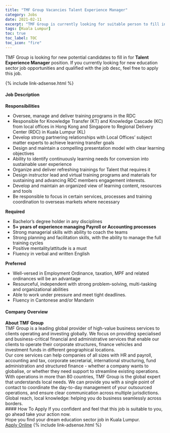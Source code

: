 ```yaml
---
title: "TMF Group Vacancies Talent Experience Manager" 
category: Jobs 
date: 2021-02-11 
excerpt: "TMF Group is currently looking for suitable person to fill in the Talent Experience Manager which positioned at Kuala Lumpur" 
tags: [Kuala Lumpur] 
toc: true 
toc_label: TOC 
toc_icon: "fire" 
--- 
```


<p>TMF Group is looking for new potential candidates to fill in for <b>Talent Experience Manager</b> position. If you currently looking for new education sector job opportunities and qualified with the job desc, feel free to apply this job.
</p>{% include link-adsense.html %} 
 <div><div><h4>Job Description</h4></div><div><div><span><div><div><strong>Responsibilities</strong><ul><li>Oversee, manage and deliver training programs in the RDC</li><li>Responsible for Knowledge Transfer (KT) and Knowledge Cascade (KC) from local offices in Hong Kong and Singapore to Regional Delivery Center (RDC) in Kuala Lumpur (KL)</li><li>Develop strong partnering relationships with Local Offices&#8217; subject matter experts to achieve learning transfer goals</li><li>Design and maintain a compelling presentation model with clear learning objectives</li><li>Ability to identify continuously learning needs for conversion into sustainable user experience</li><li>Organize and deliver refreshing trainings for Talent that requires it</li><li>Design instructor lead and virtual training programs and materials for sustaining and advancing RDC members engagement interests.</li><li>Develop and maintain an organized view of learning content, resources and tools</li><li>Be responsible to focus in certain services, processes and training coordination to overseas markets where necessary</li></ul><div><strong>Required</strong></div><ul><li>Bachelor&#8217;s degree holder in any disciplines</li><li><strong>5+ years of experience managing Payroll or Accounting processes</strong></li><li>Strong managerial skills with ability to coach the teams</li><li>Strong planning and facilitation skills, with the ability to manage the full training cycles</li><li>Positive mentality/attitude is a must</li><li>Fluency in verbal and written English</li></ul><strong>Preferred</strong><ul><li>Well-versed in Employment Ordinance, taxation, MPF and related ordinances will be an advantage</li><li>Resourceful, independent with strong problem-solving, multi-tasking and organizational abilities</li><li>Able to work under pressure and meet tight deadlines.</li><li>Fluency in Cantonese and/or Mandarin</li></ul></div></div></span></div></div></div> 
<div><div><h4>Company Overview</h4></div><div><div><span><div><div>
<div>
<strong>About TMF Group</strong></div>
<div>
<div>
			TMF Group is a leading global provider of high-value business services to clients operating and investing globally. We focus on providing specialised and business-critical financial and administrative services that enable our clients to operate their corporate structures, finance vehicles and investment funds in different geographical locations.</div>
<div>
			Our core services can help companies of all sizes with HR and payroll, accounting and tax, corporate secretarial, international structuring, fund administration and structured finance - whether a company wants to globalise, or whether they need support to streamline existing operations.</div>
<div>
			With operations in more than 80 countries, TMF Group is the global expert that understands local needs. We can provide you with a single point of contact to coordinate the day-to-day management of your outsourced operations, and ensure clear communication across multiple jurisdictions. Global reach, local knowledge: helping you do business seamlessly across borders.</div>
</div>
</div></div></span></div></div></div> 
#### How To Apply 
If you confident and feel that this job is suitable to you, go ahead take your action now. <br/> 
Hope you find your dream education sector job in Kuala Lumpur. <br/> 
<a href="https://www.jobstreet.com.my/en/job/talent-experience-manager-4481012?jobId=jobstreet-my-job-4481012" class="btn btn--info" target="_blank" rel="nofollow noopenner">Apply Online</a> 
{% include link-adsense.html %} 